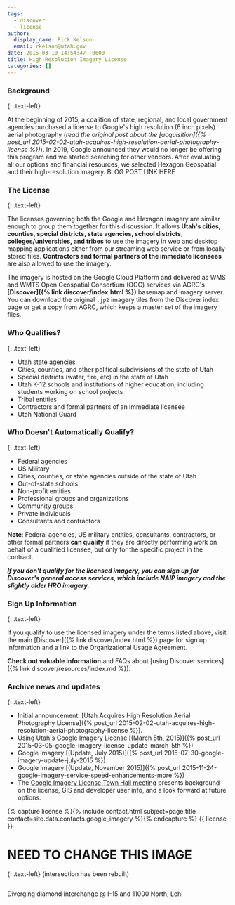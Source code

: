 ```yaml
---
tags:
  - discover
  - license
author:
  display_name: Rick Kelson
  email: rkelson@utah.gov
date: 2015-03-10 14:54:47 -0600
title: High-Resolution Imagery License
categories: []
---
```

### Background
{: .text-left}

At the beginning of 2015, a coalition of state, regional, and local government agencies purchased a license to Google's high resolution (6 inch pixels) aerial photography (_read the original post about the [acquisition]({% post_url 2015-02-02-utah-acquires-high-resolution-aerial-photography-license %})_). In 2019, Google announced they would no longer be offering this program and we started searching for other vendors. After evaluating all our options and financial resources, we selected Hexagon Geospatial and their high-resolution imagery. BLOG POST LINK HERE

### The License
{: .text-left}

The licenses governing both the Google and Hexagon imagery are similar enough to group them together for this discussion. It allows **Utah's cities, counties, special districts, state agencies, school districts, colleges/universities, and tribes** to use the imagery in web and desktop mapping applications either from our streaming web service or from locally-stored files. **Contractors and formal partners of the immediate licensees** are also allowed to use the imagery.

The imagery is hosted on the Google Cloud Platform and delivered as WMS and WMTS Open Geospatial Consortium (OGC) services via AGRC's **[Discover]({% link discover/index.html %})** basemap and imagery server. You can download the original `.jp2` imagery tiles from the Discover index page or get a copy from AGRC, which keeps a master set of the imagery files.

### Who Qualifies?
{: .text-left}

- Utah state agencies
- Cities, counties, and other political subdivisions of the state of Utah
- Special districts (water, fire, etc) in the state of Utah
- Utah K-12 schools and institutions of higher education, including students working on school projects
- Tribal entities
- Contractors and formal partners of an immediate licensee
- Utah National Guard

### Who Doesn't Automatically Qualify?
{: .text-left}

- Federal agencies
- US Military
- Cities, counties, or state agencies outside of the state of Utah
- Out-of-state schools
- Non-profit entities
- Professional groups and organizations
- Community groups
- Private individuals
- Consultants and contractors

**Note**: Federal agencies, US military entities, consultants, contractors, or other formal partners **can qualify** if they are directly performing work on behalf of a qualified licensee, but only for the specific project in the contract.

**_If you don't qualify for the licensed imagery, you can sign up for Discover's general access services, which include NAIP imagery and the slightly older HRO imagery._**

### Sign Up Information
{: .text-left}

If you qualify to use the licensed imagery under the terms listed above, visit the main [Discover]({% link discover/index.html %}) page for sign up information and a link to the Organizational Usage Agreement.

**Check out valuable information** and FAQs about [using Discover services]({% link discover/resources/index.md %}).

### Archive news and updates
{: .text-left}

- Initial announcement: [Utah Acquires High Resolution Aerial Photography License]({% post_url 2015-02-02-utah-acquires-high-resolution-aerial-photography-license %}).
- Using Utah's Google Imagery License [(March 5th, 2015)]({% post_url 2015-03-05-google-imagery-license-update-march-5th %})
- Google Imagery [(Update, July 2015)]({% post_url 2015-07-30-google-imagery-update-july-2015 %})
- Google Imagery [(Update, November 2015)]({% post_url 2015-11-24-google-imagery-service-speed-enhancements-more %})
- <i class="fab fa-youtube" aria-hidden="true"></i> The [Google Imagery License Town Hall meeting](https://youtu.be/Wch2M2rBJhU) presents background on the license, GIS and developer user info, and a look forward at future options.

{% capture license %}{% include contact.html subject=page.title contact=site.data.contacts.google_imagery %}{% endcapture %}
{{ license }}


# NEED TO CHANGE THIS IMAGE
{: .text-left}
(intersection has been rebuilt)

<a href="{% link downloads/Diverging-Diamond-Interchange-Google-Imagery.png %}">
<img src="{% link images/Diverging-Diamond-Interchange-Google-Imagery-800x227.png %}" alt="" title="Click to enlarge" />
</a>

Diverging diamond interchange @ I-15 and 11000 North, Lehi

